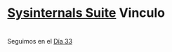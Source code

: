 
# [Sysinternals Suite](https://download.sysinternals.com/files/SysinternalsSuite.zip)   Vinculo


#
#
#
#
#

Seguimos en el [Día 33](day33.md) 
